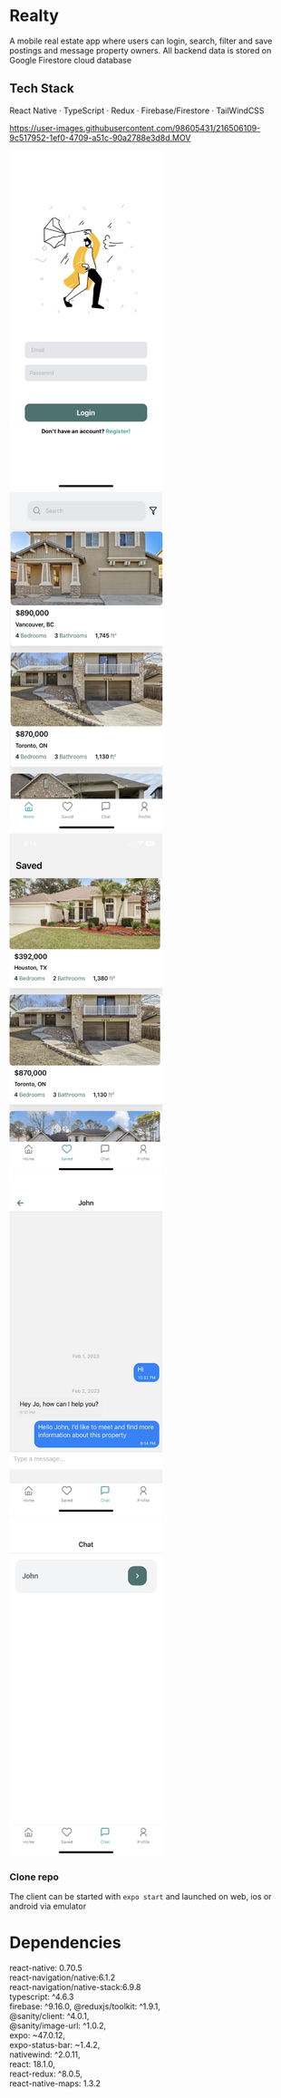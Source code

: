 # Realty

A mobile real estate app where users can login, search, filter and save postings and message property owners. All backend data is stored on Google Firestore cloud database

## Tech Stack

React Native · TypeScript · Redux · Firebase/Firestore · TailWindCSS



https://user-images.githubusercontent.com/98605431/216506109-9c517952-1ef0-4709-a51c-90a2788e3d8d.MOV



<img src="https://github.com/MHassan47/Realty/blob/master/assets/realty_login.JPG?raw=true" width="270" height="600" >
<img src="https://github.com/MHassan47/Realty/blob/master/assets/realty_home.JPG?raw=true" width="270" height="600" >
<img src="https://github.com/MHassan47/Realty/blob/master/assets/realty_saved.JPG?raw=true" width="270" height="600">
<img src="https://github.com/MHassan47/Realty/blob/master/assets/realty_messages.JPG?raw=true" width="270" height="600">
<img src="https://github.com/MHassan47/Realty/blob/master/assets/realty_chats.JPG?raw=true" width="270" height="600" >

### Clone repo

The client can be started with `expo start` and launched on web, ios or android via emulator

# Dependencies

react-native: 0.70.5  
react-navigation/native:6.1.2  
react-navigation/native-stack:6.9.8  
typescript: ^4.6.3  
firebase: ^9.16.0,
@reduxjs/toolkit: ^1.9.1,  
@sanity/client: ^4.0.1,  
@sanity/image-url: ^1.0.2,  
expo: ~47.0.12,  
expo-status-bar: ~1.4.2,  
nativewind: ^2.0.11,  
react: 18.1.0,  
react-redux: ^8.0.5,  
react-native-maps: 1.3.2
